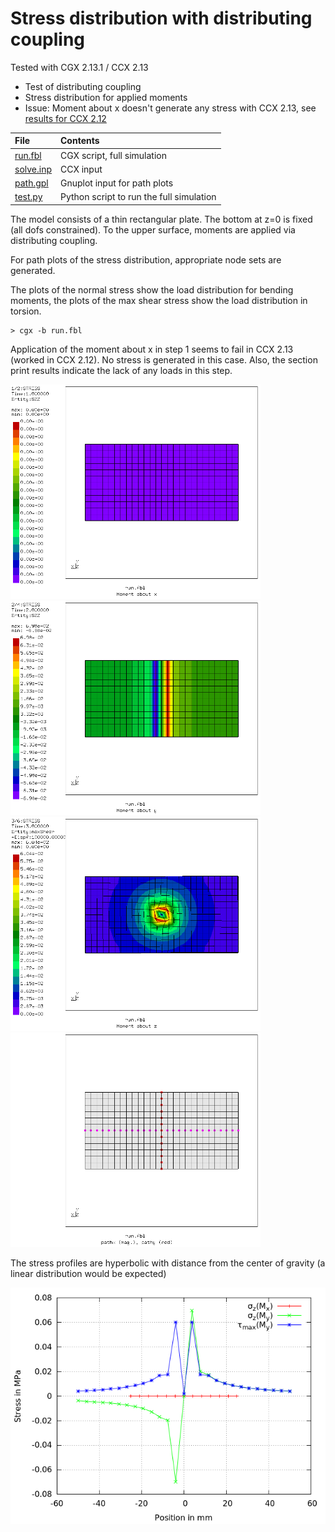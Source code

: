 # Stress distribution with distributing coupling

Tested with CGX 2.13.1 / CCX 2.13

+ Test of distributing coupling
+ Stress distribution for applied moments
+ Issue: Moment about x doesn't generate any stress with CCX 2.13, see [results for CCX 2.12](https://github.com/mkraska/CalculiX-Examples/tree/v2.12/Test/Distributing)


File                          | Contents    
:-------------                | :-------------
[run.fbl](run.fbl)            | CGX script, full simulation
[solve.inp](solve.inp)        | CCX input
[path.gpl](path.gpl)          | Gnuplot input for path plots
[test.py](test.py)            | Python script to run the full simulation

The model consists of a thin rectangular plate. The bottom at z=0 is fixed (all dofs constrained).
To the upper surface, moments are applied via distributing coupling.

For path plots of the stress distribution, appropriate node sets are generated.

The plots of the normal stress show the load distribution for bending moments, the plots of the max shear stress show the load distribution in torsion.


```
> cgx -b run.fbl

```
Application of the moment about x in step 1 seems to fail in CCX 2.13 (worked in CCX 2.12). No stress is generated in this case. Also, the section print results indicate the lack of any loads in this step.

<img src="Refs/mx.png" width="400"><img src="Refs/my.png" width="400">
<img src="Refs/mz-disp.png" width="400"><img src="Refs/mesh.png" width="400">

The stress profiles are hyperbolic with distance from the center of gravity (a linear distribution would be expected)

<img src="Refs/stress.png">
